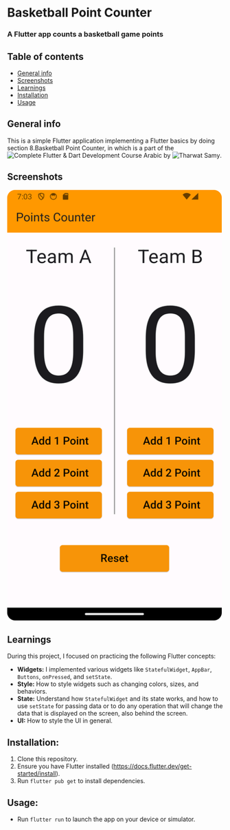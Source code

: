 # Basketball Point Counter
### A Flutter app counts a basketball game points

## Table of contents
* [General info](#general-info)
* [Screenshots](#screenshots)
* [Learnings](#learnings)
* [Installation](#installation)
* [Usage](#usage)

## General info
This is a simple Flutter application implementing a Flutter basics by doing section 8.Basketball Point Counter, in which is a part of the 
![Complete Flutter & Dart Development Course Arabic]([https://www.udemy.com/course/best-and-complete-flutter-course-for-beginners/?couponCode=KEEPLEARNING]) by ![Tharwat Samy](https://www.linkedin.com/in/tharwat-samy-363aa7177/).


## Screenshots
<img src="https://github.com/AGreynoon/basketball_point_counter/blob/main/screenshots/Screenshot_01.png" width="500" height="1000"/>

## Learnings
During this project, I focused on practicing the following Flutter concepts:
* **Widgets:** I implemented various widgets like `StatefulWidget`, `AppBar`, `Buttons`, `onPressed`, and `setState`.
* **Style:** How to style widgets such as changing colors, sizes, and behaviors.
* **State:** Understand how `StatefulWidget` and its state works, and how to use `setState` for passing data or to do any operation that will change the data that is displayed on the screen, also behind the screen.
* **UI:** How to style the UI in general.

## Installation:
1. Clone this repository.
2. Ensure you have Flutter installed (https://docs.flutter.dev/get-started/install).
3. Run `flutter pub get` to install dependencies.

## Usage:
* Run `flutter run` to launch the app on your device or simulator.
